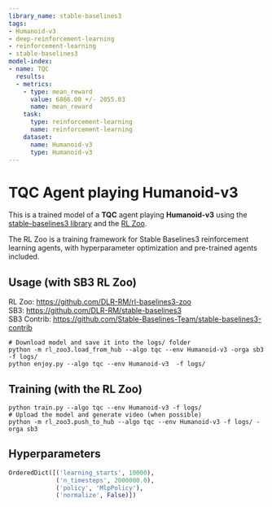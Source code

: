 ```yaml
---
library_name: stable-baselines3
tags:
- Humanoid-v3
- deep-reinforcement-learning
- reinforcement-learning
- stable-baselines3
model-index:
- name: TQC
  results:
  - metrics:
    - type: mean_reward
      value: 6866.00 +/- 2055.03
      name: mean_reward
    task:
      type: reinforcement-learning
      name: reinforcement-learning
    dataset:
      name: Humanoid-v3
      type: Humanoid-v3
---
```


# **TQC** Agent playing **Humanoid-v3**
This is a trained model of a **TQC** agent playing **Humanoid-v3**
using the [stable-baselines3 library](https://github.com/DLR-RM/stable-baselines3)
and the [RL Zoo](https://github.com/DLR-RM/rl-baselines3-zoo).

The RL Zoo is a training framework for Stable Baselines3
reinforcement learning agents,
with hyperparameter optimization and pre-trained agents included.

## Usage (with SB3 RL Zoo)

RL Zoo: https://github.com/DLR-RM/rl-baselines3-zoo<br/>
SB3: https://github.com/DLR-RM/stable-baselines3<br/>
SB3 Contrib: https://github.com/Stable-Baselines-Team/stable-baselines3-contrib

```
# Download model and save it into the logs/ folder
python -m rl_zoo3.load_from_hub --algo tqc --env Humanoid-v3 -orga sb3 -f logs/
python enjoy.py --algo tqc --env Humanoid-v3  -f logs/
```

## Training (with the RL Zoo)
```
python train.py --algo tqc --env Humanoid-v3 -f logs/
# Upload the model and generate video (when possible)
python -m rl_zoo3.push_to_hub --algo tqc --env Humanoid-v3 -f logs/ -orga sb3
```

## Hyperparameters
```python
OrderedDict([('learning_starts', 10000),
             ('n_timesteps', 2000000.0),
             ('policy', 'MlpPolicy'),
             ('normalize', False)])
```
